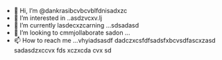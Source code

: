 - 👋 Hi, I’m @dankrasibcvbcvblfdnisadxzc
- 👀 I’m interested in ..asdzvcxv.lj
- 🌱 I’m currently lasdecxzcarning ...sdsadasd
- 💞️ I’m looking to cmmjollaborate sadon ...
- 📫 How to reach me ...vhyiadsasdf
dadczxcsfdfsadsfxbcvsdfascxzasd
sadasdzxccvx
fds
xczxcda
cvx
sd
